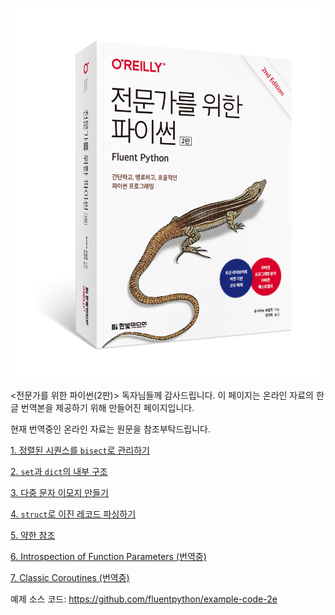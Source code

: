 ![](cover-2ed-kor.jpg)

<전문가를 위한 파이썬(2판)> 독자님들께 감사드립니다. 이 페이지는 온라인 자료의 한글 번역본을 제공하기 위해 만들어진 페이지입니다.

현재 번역중인 온라인 자료는 원문을 참조부탁드립니다.

[1. 정렬된 시퀀스를 `bisect`로 관리하기](./article1/article1.md)

[2. `set`과 `dict`의 내부 구조](./article2/article2.md)

[3. 다중 문자 이모지 만들기](./article3/article3.md)

[4. `struct`로 이진 레코드 파싱하기](./article4/article4.md)

[5. 약한 참조](./article5/article5.md)

[6. Introspection of Function Parameters (번역중)](https://www.fluentpython.com/extra/function-introspection/)

[7. Classic Coroutines (번역중)](https://www.fluentpython.com/extra/classic-coroutines/)


예제 소스 코드: https://github.com/fluentpython/example-code-2e
